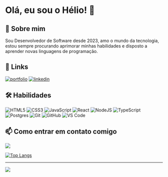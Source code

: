 # Olá, eu sou o Hélio! 👋


## 🚀 Sobre mim

Sou Desenvolvedor de Software desde 2023, amo o mundo da tecnologia, estou sempre procurando aprimorar minhas habilidades e disposto a aprender novas linguagens de programação.


## 🔗 Links

[![portfolio](https://img.shields.io/badge/my_portfolio-000?style=for-the-badge&logo=ko-fi&logoColor=white)](https://helio020.github.io/Portfolio/)
[![linkedin](https://img.shields.io/badge/linkedin-0A66C2?style=for-the-badge&logo=linkedin&logoColor=white)](https://www.linkedin.com/in/helio-ribeiro-pinho/)


## 🛠 Habilidades

![HTML5](https://img.shields.io/badge/html5-%23E34F26.svg?style=for-the-badge&logo=html5&logoColor=white)
![CSS3](https://img.shields.io/badge/css3-%231572B6.svg?style=for-the-badge&logo=css3&logoColor=white)
![JavaScript](https://img.shields.io/badge/javascript-%23323330.svg?style=for-the-badge&logo=javascript&logoColor=%23F7DF1E)
![React](https://img.shields.io/badge/react-%2320232a.svg?style=for-the-badge&logo=react&logoColor=%2361DAFB)
![NodeJS](https://img.shields.io/badge/Node%20js-339933?style=for-the-badge&logo=nodedotjs&logoColor=white)
![TypeScript](https://img.shields.io/badge/typescript-%23007ACC.svg?style=for-the-badge&logo=typescript&logoColor=white)
![Postgres](https://img.shields.io/badge/postgres-%23316192.svg?style=for-the-badge&logo=postgresql&logoColor=white)
![Git](https://img.shields.io/badge/git-%23F05033.svg?style=for-the-badge&logo=git&logoColor=white)
![GitHub](https://img.shields.io/badge/github-%23121011.svg?style=for-the-badge&logo=github&logoColor=white)
![VS Code](https://img.shields.io/badge/VS%20Code-0078d7.svg?style=for-the-badge&logo=visual-studio-code&logoColor=white)


## 📫 Como entrar em contato comigo

<a href="mailto: heliorpjunior116@gmail.com" target="_blank"><img src="https://img.shields.io/badge/Gmail-D14836?style=for-the-badge&logo=gmail&logoColor=white"/></a>


[![Top Langs](https://github-readme-stats.vercel.app/api/top-langs/?username=helio020)](https://github.com/helio020)

---
[![](https://visitcount.itsvg.in/api?id=helio020&icon=2&color=1)](https://visitcount.itsvg.in)
